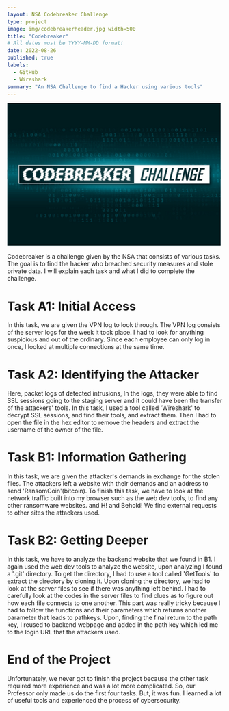 ```yaml
---
layout: NSA Codebreaker Challenge
type: project
image: img/codebreakerheader.jpg width=500
title: "Codebreaker"
# All dates must be YYYY-MM-DD format!
date: 2022-08-26
published: true
labels:
  - GitHub
  - Wireshark
summary: "An NSA Challenge to find a Hacker using various tools"
---
```



<img class="img-fluid" src="../img/codebreakerheader.jpg" width="500">

Codebreaker is a challenge given by the NSA that consists of various tasks. The goal is to find the hacker who breached security measures and stole private data. I will explain each task and what I did to complete the challenge.

<h1> Task A1: Initial Access </h1>
In this task, we are given the VPN log to look through. The VPN log consists of the server logs for the week it took place. I had to look for anything suspicious and out of the ordinary. 
Since each employee can only log in once, I looked at multiple connections at the same time.

<h1> Task A2: Identifying the Attacker </h1>
Here, packet logs of detected intrusions, In the logs, they were able to find SSL sessions going to the staging server and it could have been the transfer of the attackers' tools. In this task, I used a tool called 'Wireshark' to decrypt SSL sessions, and find their tools, and extract them. Then I had to open the file in the hex editor to remove the headers and extract the username of the owner of the file. 

<h1> Task B1: Information Gathering </h1>
In this task, we are given the attacker's demands in exchange for the stolen files. The attackers left a website with their demands and an address to send 'RansomCoin'(bitcoin). To finish this task, we have to look at the network traffic built into my browser such as the web dev tools, to find any other ransomware websites. and H! and Behold! We find external requests to other sites the attackers used.

<h1> Task B2: Getting Deeper </h1>
In this task, we have to analyze the backend website that we found in B1. I again used the web dev tools to analyze the website, upon analyzing I found a '.git' directory. To get the directory, I had to use a tool called 'GetTools' to extract the directory by cloning it. Upon cloning the directory, we had to look at the server files to see if there was anything left behind. I had to carefully look at the codes in the server files to find clues as to figure out how each file connects to one another. This part was really tricky because I had to follow the functions and their parameters which returns another parameter that leads to pathkeys. Upon, finding the final return to the path key, I reused to backend webpage and added in the path key which led me to the login URL that the attackers used. 

<h1> End of the Project </h1>
Unfortunately, we never got to finish the project because the other task required more experience and was a lot more complicated. So, our Professor only made us do the first four tasks. But, it was fun. I learned a lot of useful tools and experienced the process of cybersecurity.  
